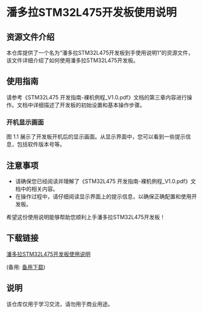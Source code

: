 # 潘多拉STM32L475开发板使用说明

## 资源文件介绍

本仓库提供了一个名为“潘多拉STM32L475开发板到手使用说明1”的资源文件，该文件详细介绍了如何使用潘多拉STM32L475开发板。

## 使用指南

请参考《STM32L475 开发指南-裸机例程_V1.0.pdf》文档的第三章内容进行操作。文档中详细描述了开发板的初始设置和基本操作步骤。

### 开机显示画面

图 1.1 展示了开发板开机后的显示画面。从显示界面中，您可以看到一些提示信息，包括软件版本号等。

## 注意事项

- 请确保您已经阅读并理解了《STM32L475 开发指南-裸机例程_V1.0.pdf》文档中的相关内容。
- 在操作过程中，请仔细阅读显示界面上的提示信息，以确保正确配置和使用开发板。

希望这份使用说明能够帮助您顺利上手潘多拉STM32L475开发板！

## 下载链接
[潘多拉STM32L475开发板使用说明](https://pan.quark.cn/s/915911907683) 

(备用: [备用下载](https://pan.baidu.com/s/1KFs2aG2SqRHbKFZRx4b5xA?pwd=1234))

## 说明

该仓库仅用于学习交流，请勿用于商业用途。
